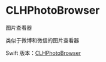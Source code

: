 # CLHPhotoBrowser
图片查看器


类似于微博和微信的图片查看器

Swift 版本：[CLHPhotoBrowser](https://github.com/AnICoo1/CLHImageBrowser)
